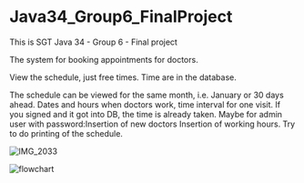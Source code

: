 
# Java34_Group6_FinalProject
This is SGT Java 34 - Group 6 - Final project

The system for booking appointments for doctors.

View the schedule, just free times. Time are in the database.

The schedule can be viewed for the same month, i.e. January or 30 days ahead. Dates and hours when doctors work, time interval for one visit. If you signed and it got into DB, the time is already taken. Maybe for admin user with password:Insertion of new doctors
Insertion of working hours.
Try to do printing of the schedule.
 
![IMG_2033](https://user-images.githubusercontent.com/122638029/214299315-96842888-2029-4ba0-a2ee-a2e4874bca25.jpg)
 
![flowchart](https://user-images.githubusercontent.com/122638029/214560874-03026326-60b3-459f-a89d-ead3076e7e4b.png)
